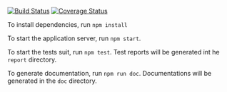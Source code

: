 [![Build Status][travis-image]][travis-url] [![Coverage Status][coveralls-image]][coveralls-url]

To install dependencies, run `npm install`

To start the application server, run `npm start`.

To start the tests suit, run `npm test`. Test reports will be generated int he `report` directory.

To generate documentation, run `npm run doc`. Documentations will be generated in the `doc` directory.

[travis-image]: https://travis-ci.org/nus-mtp/worldscope.svg?branch=master
[travis-url]: https://travis-ci.org/nus-mtp/worldscope

[coveralls-image]: https://coveralls.io/repos/nus-mtp/worldscope/badge.svg?branch=master&service=github
[coveralls-url]: https://coveralls.io/github/nus-mtp/worldscope?branch=master
